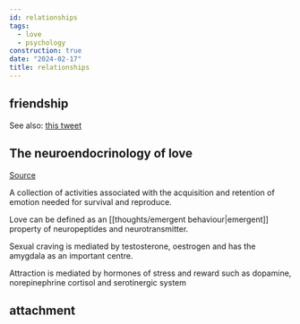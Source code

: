 ```yaml
---
id: relationships
tags:
  - love
  - psychology
construction: true
date: "2024-02-17"
title: relationships
---
```


## friendship

See also: [this tweet](https://twitter.com/patriciamou_/status/1758354933521478126)

## The neuroendocrinology of love

[Source](https://www.ncbi.nlm.nih.gov/pmc/articles/PMC4911849/)

A collection of activities associated with the acquisition and retention of emotion needed for survival and reproduce.

Love can be defined as an [[thoughts/emergent behaviour|emergent]] property of neuropeptides and neurotransmitter.

Sexual craving is mediated by testosterone, oestrogen and has the amygdala as an important centre.

Attraction is mediated by hormones of stress and reward such as dopamine, norepinephrine cortisol and serotinergic system

## attachment
